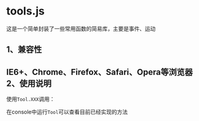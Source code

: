 tools.js
========

这是一个简单封装了一些常用函数的简易库，主要是事件、运动

1、兼容性
-----------------------------------
  IE6+、Chrome、Firefox、Safari、Opera等浏览器
2、使用说明
-----------------------------------
使用`Tool.XXX`调用：
 

在console中运行`Tool`可以查看目前已经实现的方法

